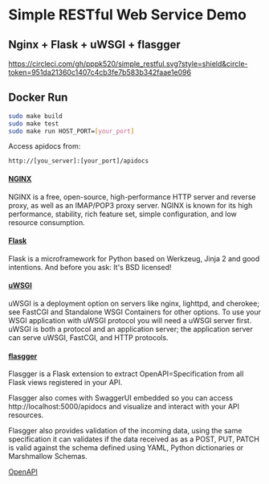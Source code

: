 # Simple RESTful Web Service Demo                                              
## Nginx + Flask + uWSGI + flasgger                                                    
https://circleci.com/gh/pppk520/simple_restful.svg?style=shield&circle-token=951da21360c1407c4cb3fe7b583b342faae1e096

## Docker Run                                                                      
```bash                                                                         
sudo make build                                                                 
sudo make test
sudo make run HOST_PORT=[your_port]                                             
```

Access apidocs from:
```                                                                               
http://[you_server]:[your_port]/apidocs                                         
``` 

#### [NGINX](https://www.nginx.com/resources/wiki/)
NGINX is a free, open-source, high-performance HTTP server and reverse proxy, as well as an IMAP/POP3 proxy server. NGINX is known for its high performance, stability, rich feature set, simple configuration, and low resource consumption.

#### [Flask](http://flask.pocoo.org/)
Flask is a microframework for Python based on Werkzeug, Jinja 2 and good intentions. And before you ask: It's BSD licensed!

#### [uWSGI](https://uwsgi-docs.readthedocs.io/en/latest/)
uWSGI is a deployment option on servers like nginx, lighttpd, and cherokee; see FastCGI and Standalone WSGI Containers for other options. To use your WSGI application with uWSGI protocol you will need a uWSGI server first. uWSGI is both a protocol and an application server; the application server can serve uWSGI, FastCGI, and HTTP protocols.

#### [flasgger](https://github.com/rochacbruno/flasgger)
Flasgger is a Flask extension to extract OpenAPI=Specification from all Flask views registered in your API.

Flasgger also comes with SwaggerUI embedded so you can access http://localhost:5000/apidocs and visualize and interact with your API resources.

Flasgger also provides validation of the incoming data, using the same specification it can validates if the data received as as a POST, PUT, PATCH is valid against the schema defined using YAML, Python dictionaries or Marshmallow Schemas.

[OpenAPI](https://github.com/OAI/OpenAPI-Specification/blob/master/versions/2.0.md)



